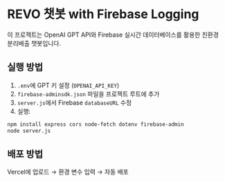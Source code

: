 # REVO 챗봇 with Firebase Logging

이 프로젝트는 OpenAI GPT API와 Firebase 실시간 데이터베이스를 활용한 친환경 분리배출 챗봇입니다.

## 실행 방법

1. `.env`에 GPT 키 설정 (`OPENAI_API_KEY`)
2. `firebase-adminsdk.json` 파일을 프로젝트 루트에 추가
3. `server.js`에서 Firebase `databaseURL` 수정
4. 실행:

```bash
npm install express cors node-fetch dotenv firebase-admin
node server.js
```

## 배포 방법

Vercel에 업로드 → 환경 변수 입력 → 자동 배포
